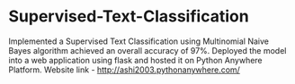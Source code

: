 # Supervised-Text-Classification
Implemented a Supervised Text Classification using Multinomial Naive Bayes algorithm achieved an overall accuracy of 97%. Deployed the model into a web application using flask and hosted it on Python Anywhere Platform. Website link - http://ashi2003.pythonanywhere.com/
